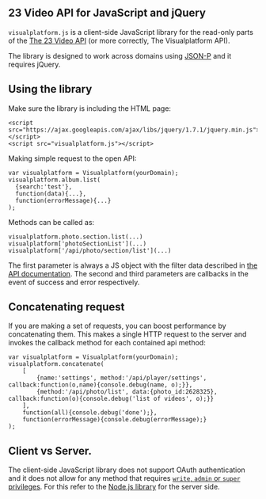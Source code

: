 ## 23 Video API for JavaScript and jQuery

`visualplatform.js` is a client-side JavaScript library for the read-only parts of the [The 23 Video API](http://www.23developer.com/api) (or more correctly, The Visualplatform API).

The library is designed to work across domains using [JSON-P](http://www.23developer.com/api/#response-formats) and it requires jQuery.

## Using the library

Make sure the library is including the HTML page:

    <script src="https://ajax.googleapis.com/ajax/libs/jquery/1.7.1/jquery.min.js"></script>
    <script src="visualplatform.js"></script>

Making simple request to the open API:

    var visualplatform = Visualplatform(yourDomain);
    visualplatform.album.list(
      {search:'test'}, 
      function(data){...},
      function(errorMessage){...}
    );

Methods can be called as:

    visualplatform.photo.section.list(...)
    visualplatform['photoSectionList'](...)
    visualplatform['/api/photo/section/list'](...)


The first parameter is always a JS object with the filter data described in [the API documentation](http://www.23developer.com/api/#methods). The second and third parameters are callbacks in the event of success and error respectively.

## Concatenating request
   
If you are making a set of requests, you can boost performance by concatenating them. This makes a single HTTP request to the server and invokes the callback method for each contained api method:

    var visualplatform = Visualplatform(yourDomain);
    visualplatform.concatenate(
        [
            {name:'settings', method:'/api/player/settings', callback:function(o,name){console.debug(name, o);}},
            {method:'/api/photo/list', data:{photo_id:2628325}, callback:function(o){console.debug('list of videos', o);}}
        ],
        function(all){console.debug('done');},
        function(errorMessage){console.debug(errorMessage);}
    );

## Client vs Server.

The client-side JavaScript library does not support OAuth authentication and it does not allow for any method that requires [`write`, `admin` or `super` privileges](http://www.23developer.com/api/#permission-levels). For this refer to the [Node.js library](http://github.com/23/node-23video) for the server side.
